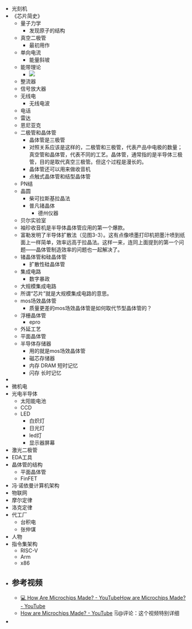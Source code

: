 - 光刻机
- 《芯片简史》
    - 量子力学
        - 发现原子的结构
    - 真空二极管
        - 最初用作
    - 单向电流
        - 能量斜坡
    - 能带理论
        - ![](https://firebasestorage.googleapis.com/v0/b/firescript-577a2.appspot.com/o/imgs%2Fapp%2Fxinyiheng%2FTrfhJX2ivS.png?alt=media&token=6293e891-add2-488a-899c-1c6f790a85fa)
    - 整流器
    - 信号放大器
    - 无线电
        - 无线电波
    - 电话
    - 雷达
    - 恩尼亚克
    - 二极管和晶体管
        - 晶体管是三极管
        - 对照关系应该是这样的，二极管和三极管，代表产品中电极的数量；真空管和晶体管，代表不同的工艺。晶体管，通常指的是半导体三极管，目的是取代真空三极管。但这个过程是漫长的。
        - 晶体管还可以用来做收音机
        - 点触式晶体管和结型晶体管
    - PN结
    - 晶圆
        - 柴可拉斯基拉晶法
        - 普凡锗晶体
            - 德州仪器
    - 贝尔实验室
    - 袖珍收音机是半导体晶体管应用的第一个爆款。
    - 富勒发明了半导体扩散法（见图3-3）。这有点像喷墨打印机把墨汁喷到纸面上一样简单，效率远高于拉晶法。这样一来，连同上面提到的第一个问题——晶体管制造效率的问题也一起解决了。
    - 锗晶体管和硅晶体管
        - 扩散性硅晶体管
    - 集成电路
        - 数字暴政
    - 大规模集成电路
    - 所谓“芯片”就是大规模集成电路的意思。
    - mos场效晶体管
        - 质量更差的mos场效晶体管是如何取代节型晶体管的？
    - 浮栅晶体管
        - epro
    - 外延工艺
    - 平面晶体管
    - 半导体存储器
        - 用的就是mos场效晶体管
        - 磁芯存储器
        - 内存 DRAM 短时记忆
        - 闪存 长时记忆
- 
- 微机电
- 光电半导体
    - 太阳能电池
    - CCD
    - LED
        - 白炽灯
        - 日光灯
        - led灯
        - 显示器屏幕
- 激光二极管
- EDA工具
- 晶体管的结构
    - 平面晶体管
    - FinFET
- 冯·诺依曼计算机架构
- 物联网
- 摩尔定律
- 洛克定律
- 代工厂
    - 台积电
    - 张仲谋
- 人物
- 指令集架构
    - RISC-V
    - Arm
    - x86
- ## 参考视频
    - [💻 How Are Microchips Made? - YouTube](https://www.youtube.com/watch?v=g8Qav3vIv9s)[How are Microchips Made? - YouTube](https://www.youtube.com/watch?v=dX9CGRZwD-w)
    - [How are Microchips Made? - YouTube](https://www.youtube.com/watch?v=dX9CGRZwD-w) 🗒@评论：这个视频特别详细
- 

